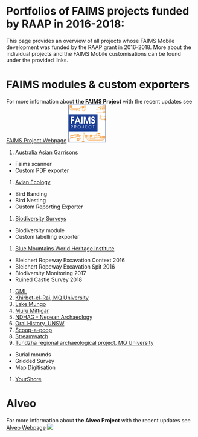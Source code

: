 # Portfolios of FAIMS projects funded by RAAP in 2016-2018:

This page provides an overview of all projects whose FAIMS Mobile development was funded by the RAAP grant in 2016-2018. More about the individual projects and the FAIMS Mobile customisations can be found under the provided links.

# FAIMS modules & custom exporters 
For more information about **the FAIMS Project** with the recent updates see [FAIMS Project Webpage](https://www.fedarch.org/)
<img src="https://github.com/FAIMS/faimsWebsite/blob/master/images/FAIMS-CYMK-FULL-VECTOR.png" height="100" width="100">

  1. [Australia Asian Garrisons]()
  * Faims scanner
  * Custom PDF exporter
  1. [Avian Ecology]()
  * Bird Banding
  * Bird Nesting
  * Custom Reporting Exporter
  1. [Biodiversity Surveys]()
  * Biodiversity module
  * Custom labelling exporter
  1. [Blue Mountains World Heritage Institute]()
  * Bleichert Ropeway Excavation Context 2016
  * Bleichert Ropeway Excavation Spit 2016
  * Biodiversity Monitoring 2017
  * Ruined Castle Survey 2018
  1. [GML]()
  1. [Khirbet-el-Rai, MQ University]()
  1. [Lake Mungo]()
  1. [Muru Mittigar]()
  1. [NDHAG - Nepean Archaeology]()
  1. [Oral History, UNSW]()
  1. [Scoop-a-poop]()
  1. [Streamwatch]()
  1. [Tundzha regional archaeological project, MQ University]()
  * Burial mounds
  * Gridded Survey
  * Map Digitisation
  1. [YourShore]()

# Alveo
For more information about **the Alveo Project** with the recent updates see [Alveo Webpage](http://alveo.edu.au/)
<img src="https://i0.wp.com/alveo.edu.au/wp-content/uploads/2018/06/alveo-logo-bg.png">
